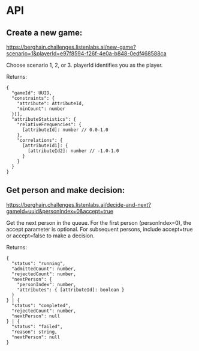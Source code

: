 # API

## Create a new game:

https://berghain.challenges.listenlabs.ai/new-game?scenario=1&playerId=e97f8594-f26f-4e0a-b848-0edf468588ca

Choose scenario 1, 2, or 3.
playerId identifies you as the player.

Returns:
```
{
  "gameId": UUID,
  "constraints": {
    "attribute": AttributeId,
    "minCount": number
  }[],
  "attributeStatistics": {
    "relativeFrequencies": {
      [attributeId]: number // 0.0-1.0
    },
    "correlations": {
      [attributeId1]: {
        [attributeId2]: number // -1.0-1.0
      }
    }
  }
}
```

## Get person and make decision:

https://berghain.challenges.listenlabs.ai/decide-and-next?gameId=uuid&personIndex=0&accept=true

Get the next person in the queue. For the first person (personIndex=0), the accept parameter is optional. For subsequent persons, include accept=true or accept=false to make a decision.

Returns:
```
{
  "status": "running",
  "admittedCount": number,
  "rejectedCount": number,
  "nextPerson": {
    "personIndex": number,
    "attributes": { [attributeId]: boolean }
  }
} | {
  "status": "completed",
  "rejectedCount": number,
  "nextPerson": null
} | {
  "status": "failed",
  "reason": string,
  "nextPerson": null
}
```
